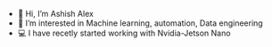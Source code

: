 - 👋 Hi, I’m Ashish Alex
- 👀 I’m interested in Machine learning, automation, Data engineering
- 💻 I have recetly started working with Nvidia-Jetson Nano


<!---
ashish10alex/ashish10alex is a ✨ special ✨ repository because its `README.md` (this file) appears on your GitHub profile.
You can click the Preview link to take a look at your changes.
--->
